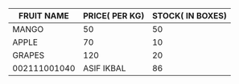 | FRUIT NAME | PRICE( PER KG) | STOCK( IN BOXES) |
|---|---|---|
| MANGO | 50 | 50 | 
| APPLE | 70| 10| 
| GRAPES| 120 | 20 | 
002111001040 | ASIF IKBAL | 86 | 
